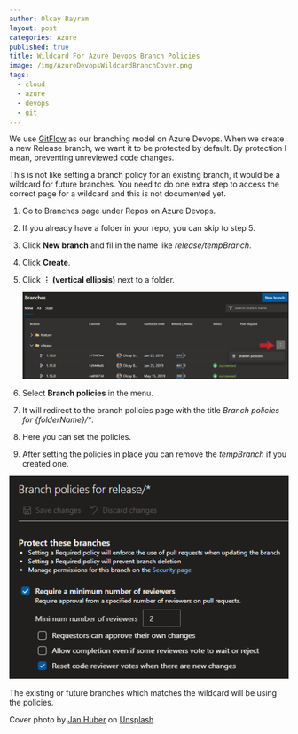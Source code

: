 ```yaml
---
author: Olcay Bayram
layout: post
categories: Azure
published: true
title: Wildcard For Azure Devops Branch Policies
image: /img/AzureDevopsWildcardBranchCover.png
tags:
  - cloud
  - azure
  - devops
  - git
---
```

We use [GitFlow](https://nvie.com/posts/a-successful-git-branching-model/) as our branching model on Azure Devops. When we create a new Release branch, we want it to be protected by default. By protection I mean, preventing unreviewed code changes.

This is not like setting a branch policy for an existing branch, it would be a wildcard for future branches. You need to do one extra step to access the correct page for a wildcard and this is not documented yet.

1. Go to Branches page under Repos on Azure Devops.
1. If you already have a folder in your repo, you can skip to step 5.
1. Click __New branch__ and fil in the name like _release/tempBranch_.
1. Click __Create__.
1. Click __⋮ (vertical ellipsis)__ next to a folder.

    ![Azure Devops Wildcard Branch](/img/AzureDevopsWildcardBranch.png)

1. Select __Branch policies__ in the menu.
1. It will redirect to the branch policies page with the title _Branch policies for {folderName}/*_.
1. Here you can set the policies.
1. After setting the policies in place you can remove the _tempBranch_ if you created one.

![Azure Devops Wildcard Branch Policies](/img/AzureDevopsWildcardBranchPolicies.png)

The existing or future branches which matches the wildcard will be using the policies.

Cover photo by [Jan Huber](https://unsplash.com/@jan_huber?utm_source=unsplash&utm_medium=referral&utm_content=creditCopyText) on [Unsplash](https://unsplash.com/s/photos/tree?utm_source=unsplash&utm_medium=referral&utm_content=creditCopyText)
